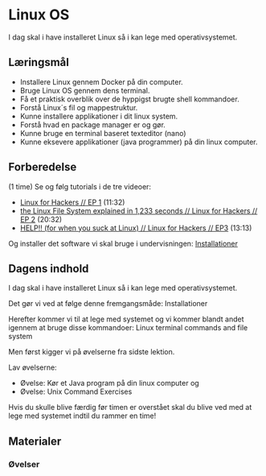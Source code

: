 # Linux OS
I dag skal i have installeret Linux så i kan lege med operativsystemet.

## Læringsmål
* Installere Linux gennem Docker på din computer.
* Bruge Linux OS gennem dens terminal.
* Få et praktisk overblik over de hyppigst brugte shell kommandoer.
* Forstå Linux´s fil og mappestruktur.
* Kunne installere applikationer i dit linux system.
* Forstå hvad en package manager er og gør.
* Kunne bruge en terminal baseret texteditor (nano)
* Kunne eksevere applikationer (java programmer) på din linux computer.


## Forberedelse
(1 time)
Se og følg tutorials i de tre videoer:

* [Linux for Hackers // EP 1](https://www.youtube.com/watch?v=VbEx7B_PTOE&list=PLIhvC56v63IJIujb5cyE13oLuyORZpdkL) (11:32)
* [the Linux File System explained in 1,233 seconds // Linux for Hackers // EP 2](https://www.youtube.com/watch?v=A3G-3hp88mo&list=PLIhvC56v63IJIujb5cyE13oLuyORZpdkL&index=2) (20:32)
* [HELP!! (for when you suck at Linux) // Linux for Hackers // EP3](https://www.youtube.com/watch?v=Y17KTiJLcyQ&list=PLIhvC56v63IJIujb5cyE13oLuyORZpdkL&index=3) (13:13)

Og installer det software vi skal bruge i undervisningen: [Installationer](../assets/installationer.md)

## Dagens indhold
I dag skal i have installeret Linux så i kan lege med operativsystemet.

Det gør vi ved at følge denne fremgangsmåde: Installationer

Herefter kommer vi til at lege med systemet og vi kommer blandt andet igennem at bruge disse kommandoer: Linux terminal commands and file system

Men først kigger vi på øvelserne fra sidste lektion.

Lav øvelserne: 

* Øvelse: Kør et Java program på din linux computer og
* Øvelse: Unix Command Exercises

Hvis du skulle blive færdig før timen er overstået skal du blive ved med at lege med systemet indtil du rammer en time!

## Materialer

### Øvelser


